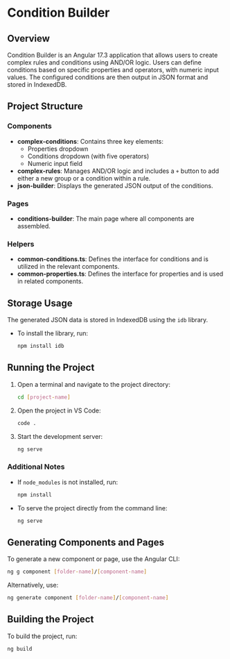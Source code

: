 # Condition Builder

## Overview
Condition Builder is an Angular 17.3 application that allows users to create complex rules and conditions using AND/OR logic. Users can define conditions based on specific properties and operators, with numeric input values. The configured conditions are then output in JSON format and stored in IndexedDB.

## Project Structure

### Components
- **complex-conditions**: Contains three key elements:
  - Properties dropdown
  - Conditions dropdown (with five operators)
  - Numeric input field
- **complex-rules**: Manages AND/OR logic and includes a `+` button to add either a new group or a condition within a rule.
- **json-builder**: Displays the generated JSON output of the conditions.

### Pages
- **conditions-builder**: The main page where all components are assembled.

### Helpers
- **common-conditions.ts**: Defines the interface for conditions and is utilized in the relevant components.
- **common-properties.ts**: Defines the interface for properties and is used in related components.

## Storage Usage
The generated JSON data is stored in IndexedDB using the `idb` library.
- To install the library, run:
  ```sh
  npm install idb
  ```

## Running the Project
1. Open a terminal and navigate to the project directory:
   ```sh
   cd [project-name]
   ```
2. Open the project in VS Code:
   ```sh
   code .
   ```
3. Start the development server:
   ```sh
   ng serve
   ```

### Additional Notes
- If `node_modules` is not installed, run:
  ```sh
  npm install
  ```
- To serve the project directly from the command line:
  ```sh
  ng serve
  ```

## Generating Components and Pages
To generate a new component or page, use the Angular CLI:
```sh
ng g component [folder-name]/[component-name]
```
Alternatively, use:
```sh
ng generate component [folder-name]/[component-name]
```

## Building the Project
To build the project, run:
```sh
ng build
```

